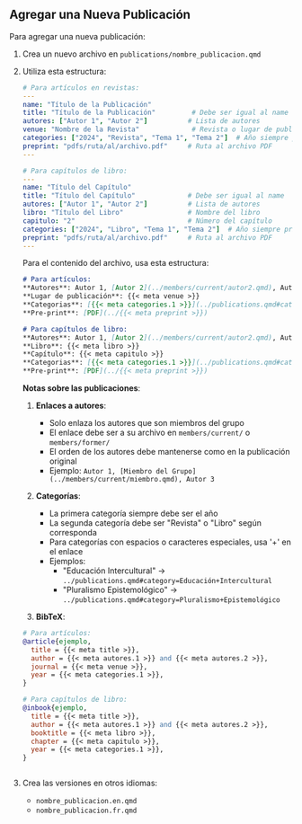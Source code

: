 ## Agregar una Nueva Publicación

Para agregar una nueva publicación:

1. Crea un nuevo archivo en `publications/nombre_publicacion.qmd`

2. Utiliza esta estructura:
   ```yaml
   # Para artículos en revistas:
   ---
   name: "Título de la Publicación"
   title: "Título de la Publicación"         # Debe ser igual al name
   autores: ["Autor 1", "Autor 2"]          # Lista de autores
   venue: "Nombre de la Revista"             # Revista o lugar de publicación
   categories: ["2024", "Revista", "Tema 1", "Tema 2"]  # Año siempre primero
   preprint: "pdfs/ruta/al/archivo.pdf"     # Ruta al archivo PDF
   ---

   # Para capítulos de libro:
   ---
   name: "Título del Capítulo"
   title: "Título del Capítulo"             # Debe ser igual al name
   autores: ["Autor 1", "Autor 2"]          # Lista de autores
   libro: "Título del Libro"                # Nombre del libro
   capitulo: "2"                            # Número del capítulo
   categories: ["2024", "Libro", "Tema 1", "Tema 2"]  # Año siempre primero
   preprint: "pdfs/ruta/al/archivo.pdf"     # Ruta al archivo PDF
   ---
   ```

   Para el contenido del archivo, usa esta estructura:
   ```markdown
   # Para artículos:
   **Autores**: Autor 1, [Autor 2](../members/current/autor2.qmd), Autor 3  
   **Lugar de publicación**: {{< meta venue >}}   
   **Categorias**: [{{< meta categories.1 >}}](../publications.qmd#category=2024), [{{< meta categories.2 >}}](../publications.qmd#category=Revista), [{{< meta categories.3 >}}](../publications.qmd#category=Tema+1)  
   **Pre-print**: [PDF](../{{< meta preprint >}})  

   # Para capítulos de libro:
   **Autores**: Autor 1, [Autor 2](../members/current/autor2.qmd), Autor 3  
   **Libro**: {{< meta libro >}}   
   **Capítulo**: {{< meta capitulo >}}   
   **Categorias**: [{{< meta categories.1 >}}](../publications.qmd#category=2024), [{{< meta categories.2 >}}](../publications.qmd#category=Libro), [{{< meta categories.3 >}}](../publications.qmd#category=Tema+1)  
   **Pre-print**: [PDF](../{{< meta preprint >}})  
   ```

   **Notas sobre las publicaciones**:
   
   1. **Enlaces a autores**:
      - Solo enlaza los autores que son miembros del grupo
      - El enlace debe ser a su archivo en `members/current/` o `members/former/`
      - El orden de los autores debe mantenerse como en la publicación original
      - Ejemplo: `Autor 1, [Miembro del Grupo](../members/current/miembro.qmd), Autor 3`

   2. **Categorías**:
      - La primera categoría siempre debe ser el año
      - La segunda categoría debe ser "Revista" o "Libro" según corresponda
      - Para categorías con espacios o caracteres especiales, usa '+' en el enlace
      - Ejemplos:
        * "Educación Intercultural" → `../publications.qmd#category=Educación+Intercultural`
        * "Pluralismo Epistemológico" → `../publications.qmd#category=Pluralismo+Epistemológico`

   3. **BibTeX**:
   ```bibtex
   # Para artículos:
   @article{ejemplo,
     title = {{< meta title >}},
     author = {{< meta autores.1 >}} and {{< meta autores.2 >}},
     journal = {{< meta venue >}},
     year = {{< meta categories.1 >}},
   }

   # Para capítulos de libro:
   @inbook{ejemplo,
     title = {{< meta title >}},
     author = {{< meta autores.1 >}} and {{< meta autores.2 >}},
     booktitle = {{< meta libro >}},
     chapter = {{< meta capitulo >}},
     year = {{< meta categories.1 >}},
   }
   ```
   ```

3. Crea las versiones en otros idiomas:
   - `nombre_publicacion.en.qmd`
   - `nombre_publicacion.fr.qmd`
